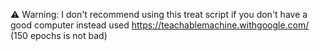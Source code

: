 ⚠️ Warning: I don't recommend using this treat script if you don't have a good computer instead used https://teachablemachine.withgoogle.com/ (150 epochs is not bad)

